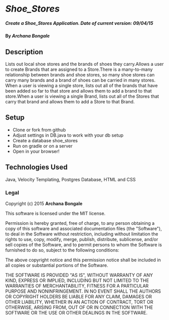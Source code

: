 # _Shoe_Stores_

##### _Create a Shoe_Stores Application. Date of current version: 09/04/15_

#### By _**Archana Bongale**_

## Description

Lists out local shoe stores and the brands of shoes they carry.Allows a user to create Brands that are assigned to a Store.There is a many-to-many relationship between brands and shoe stores, so many shoe stores can carry many brands and a brand of shoes can be carried in many stores. When a user is viewing a single store, lists out all of the brands that have been added so far to that store and allows them to add a brand to that store.When a user is viewing a single Brand, lists out all of the Stores that carry that brand and allows them to add a Store to that Brand.

## Setup

* Clone or fork from github
* Adjust settings in DB.java to work with your db setup
* Create a database shoe_stores
* Run on gradle or on a server
* Open in your browser!


## Technologies Used

Java, Velocity Templating, Postgres Database, HTML and CSS



### Legal

Copyright (c) 2015 **Archana Bongale**

This software is licensed under the MIT license.

Permission is hereby granted, free of charge, to any person obtaining a copy
of this software and associated documentation files (the "Software"), to deal
in the Software without restriction, including without limitation the rights
to use, copy, modify, merge, publish, distribute, sublicense, and/or sell
copies of the Software, and to permit persons to whom the Software is
furnished to do so, subject to the following conditions:

The above copyright notice and this permission notice shall be included in
all copies or substantial portions of the Software.

THE SOFTWARE IS PROVIDED "AS IS", WITHOUT WARRANTY OF ANY KIND, EXPRESS OR
IMPLIED, INCLUDING BUT NOT LIMITED TO THE WARRANTIES OF MERCHANTABILITY,
FITNESS FOR A PARTICULAR PURPOSE AND NONINFRINGEMENT. IN NO EVENT SHALL THE
AUTHORS OR COPYRIGHT HOLDERS BE LIABLE FOR ANY CLAIM, DAMAGES OR OTHER
LIABILITY, WHETHER IN AN ACTION OF CONTRACT, TORT OR OTHERWISE, ARISING FROM,
OUT OF OR IN CONNECTION WITH THE SOFTWARE OR THE USE OR OTHER DEALINGS IN
THE SOFTWARE.
